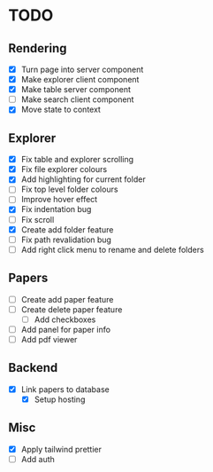 # TODO

## Rendering

- [x] Turn page into server component
- [x] Make explorer client component
- [x] Make table server component
- [ ] Make search client component
- [x] Move state to context

## Explorer

- [x] Fix table and explorer scrolling
- [x] Fix file explorer colours
- [x] Add highlighting for current folder
- [ ] Fix top level folder colours
- [ ] Improve hover effect
- [x] Fix indentation bug
- [ ] Fix scroll
- [x] Create add folder feature
- [ ] Fix path revalidation bug
- [ ] Add right click menu to rename and delete folders

## Papers

- [ ] Create add paper feature
- [ ] Create delete paper feature
  - [ ] Add checkboxes
- [ ] Add panel for paper info
- [ ] Add pdf viewer

## Backend

- [x] Link papers to database
  - [x] Setup hosting

## Misc

- [x] Apply tailwind prettier
- [ ] Add auth

